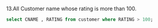 13.All Customer name whose rating is more than 100.

```sql
select CNAME , RATING from customer where RATING > 100;
```